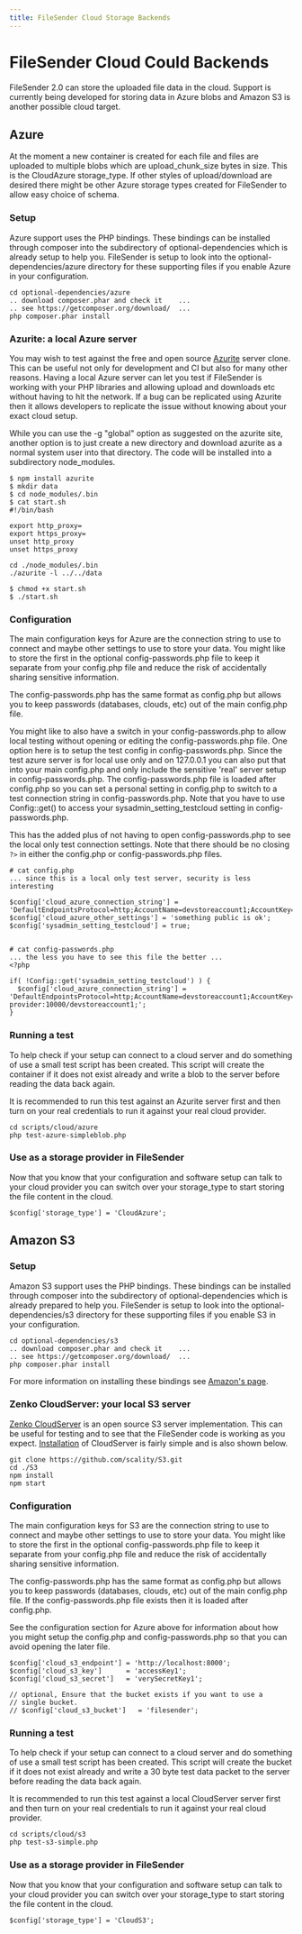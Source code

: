 ```yaml
---
title: FileSender Cloud Storage Backends
---
```


# FileSender Cloud Could Backends

FileSender 2.0 can store the uploaded file data in the cloud. Support
is currently being developed for storing data in Azure blobs and
Amazon S3 is another possible cloud target.

## Azure

At the moment a new container is created for each file and files are
uploaded to multiple blobs which are upload_chunk_size bytes in size.
This is the CloudAzure storage_type. If other styles of
upload/download are desired there might be other Azure storage types
created for FileSender to allow easy choice of schema.

### Setup

Azure support uses the PHP bindings. These bindings can be installed
through composer into the subdirectory of optional-dependencies which
is already setup to help you. FileSender is setup to look into the
optional-dependencies/azure directory for these supporting files if
you enable Azure in your configuration.

```
cd optional-dependencies/azure
.. download composer.phar and check it    ...
.. see https://getcomposer.org/download/  ...
php composer.phar install
```

### Azurite: a local Azure server

You may wish to test against the free and open source
[Azurite](https://github.com/azure/azurite) server clone. This can
be useful not only for development and CI but also for many other
reasons. Having a local Azure server can let you test if FileSender is
working with your PHP libraries and allowing upload and downloads etc
without having to hit the network. If a bug can be replicated using
Azurite then it allows developers to replicate the issue without
knowing about your exact cloud setup.

While you can use the -g "global" option as suggested on the azurite
site, another option is to just create a new directory and download
azurite as a normal system user into that directory. The code will be
installed into a subdirectory node_modules. 

```
$ npm install azurite
$ mkdir data
$ cd node_modules/.bin
$ cat start.sh 
#!/bin/bash

export http_proxy=
export https_proxy=
unset http_proxy
unset https_proxy

cd ./node_modules/.bin
./azurite -l ../../data

$ chmod +x start.sh
$ ./start.sh

```

### Configuration

The main configuration keys for Azure are the connection string to use
to connect and maybe other settings to use to store your data. You
might like to store the first in the optional config-passwords.php
file to keep it separate from your config.php file and reduce the risk
of accidentally sharing sensitive information.

The config-passwords.php has the same format as config.php but allows
you to keep passwords (databases, clouds, etc) out of the main
config.php file.

You might like to also have a switch in your config-passwords.php to
allow local testing without opening or editing the
config-passwords.php file. One option here is to setup the test config
in config-passwords.php. Since the test azure server is for local use
only and on 127.0.0.1 you can also put that into your main config.php
and only include the sensitive 'real' server setup in
config-passwords.php. The config-passwords.php file is loaded after
config.php so you can set a personal setting in config.php to switch
to a test connection string in config-passwords.php. Note that you have
to use Config::get() to access your sysadmin_setting_testcloud setting in
config-passwords.php.

This has the added plus of not having to open config-passwords.php to
see the local only test connection settings. Note that there should be
no closing `?>` in either the config.php or config-passwords.php
files.

```
# cat config.php
... since this is a local only test server, security is less interesting

$config['cloud_azure_connection_string'] = 'DefaultEndpointsProtocol=http;AccountName=devstoreaccount1;AccountKey=Eby8vdM02xNOcqFlqUwJPLlmEtlCDXJ1OUzFT50uSRZ6IFsuFq2UVErCz4I6tq/K1SZFPTOtr/KBHBeksoGMGw==;BlobEndpoint=http://127.0.0.1:10000/devstoreaccount1;';
$config['cloud_azure_other_settings'] = 'something public is ok';
$config['sysadmin_setting_testcloud'] = true;


# cat config-passwords.php
... the less you have to see this file the better ...
<?php

if( !Config::get('sysadmin_setting_testcloud') ) {
  $config['cloud_azure_connection_string'] = 'DefaultEndpointsProtocol=http;AccountName=devstoreaccount1;AccountKey=Eby8vdM02xNOcqFlqUwJPLlmEtlCDXJ1OUzFT50uSRZ6IFsuFq2UVErCz4I6tq/K1SZFPTOtr/KBHBeksoGMGw==;BlobEndpoint=http://myrealazure-provider:10000/devstoreaccount1;';
}
```



### Running a test

To help check if your setup can connect to a cloud server and do
something of use a small test script has been created. This script
will create the container if it does not exist already and write a
blob to the server before reading the data back again.

It is recommended to run this test against an Azurite server first and
then turn on your real credentials to run it against your real cloud
provider.

```
cd scripts/cloud/azure
php test-azure-simpleblob.php
```

### Use as a storage provider in FileSender

Now that you know that your configuration and software setup can talk
to your cloud provider you can switch over your storage_type to start
storing the file content in the cloud.


```
$config['storage_type'] = 'CloudAzure';
```

## Amazon S3


### Setup

Amazon S3 support uses the PHP bindings. These bindings can be installed
through composer into the subdirectory of optional-dependencies which
is already prepared to help you. FileSender is setup to look into the
optional-dependencies/s3 directory for these supporting files if
you enable S3 in your configuration.

```
cd optional-dependencies/s3
.. download composer.phar and check it    ...
.. see https://getcomposer.org/download/  ...
php composer.phar install
```

For more information on installing these bindings see [Amazon's page](https://docs.aws.amazon.com/sdk-for-php/v3/developer-guide/getting-started_installation.html).


### Zenko CloudServer: your local S3 server

[Zenko CloudServer](https://github.com/scality/cloudserver) is an open source
S3 server implementation. This can be useful for testing and to see
that the FileSender code is working as you expect. [Installation](https://s3-server.readthedocs.io/en/latest/GETTING_STARTED.html#installation) of CloudServer is fairly simple and is also
shown below.

```
git clone https://github.com/scality/S3.git
cd ./S3
npm install
npm start
```

### Configuration

The main configuration keys for S3 are the connection string to use
to connect and maybe other settings to use to store your data. You
might like to store the first in the optional config-passwords.php
file to keep it separate from your config.php file and reduce the risk
of accidentally sharing sensitive information.

The config-passwords.php has the same format as config.php but allows
you to keep passwords (databases, clouds, etc) out of the main
config.php file. If the config-passwords.php file exists then it is
loaded after config.php.

See the configuration section for Azure above for information about how
you might setup the config.php and config-passwords.php so that you can
avoid opening the later file.

```
$config['cloud_s3_endpoint'] = 'http://localhost:8000';
$config['cloud_s3_key']      = 'accessKey1';
$config['cloud_s3_secret']   = 'verySecretKey1';

// optional, Ensure that the bucket exists if you want to use a
// single bucket. 
// $config['cloud_s3_bucket']   = 'filesender';
```

### Running a test

To help check if your setup can connect to a cloud server and do
something of use a small test script has been created. This script
will create the bucket if it does not exist already and write a 30
byte test data packet to the server before reading the data back
again.

It is recommended to run this test against a local CloudServer server first and
then turn on your real credentials to run it against your real cloud
provider.

```
cd scripts/cloud/s3
php test-s3-simple.php
```


### Use as a storage provider in FileSender

Now that you know that your configuration and software setup can talk
to your cloud provider you can switch over your storage_type to start
storing the file content in the cloud.


```
$config['storage_type'] = 'CloudS3';
```
